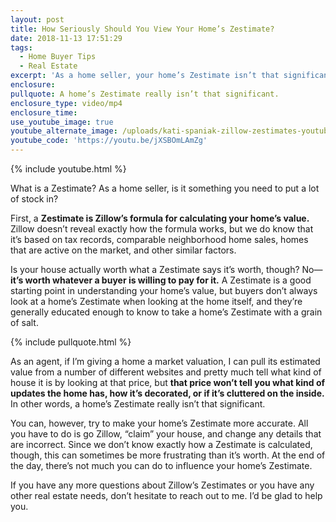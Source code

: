 ```yaml
---
layout: post
title: How Seriously Should You View Your Home’s Zestimate?
date: 2018-11-13 17:51:29
tags:
  - Home Buyer Tips
  - Real Estate
excerpt: 'As a home seller, your home’s Zestimate isn’t that significant. Here’s why.'
enclosure:
pullquote: A home’s Zestimate really isn’t that significant.
enclosure_type: video/mp4
enclosure_time:
use_youtube_image: true
youtube_alternate_image: /uploads/kati-spaniak-zillow-zestimates-youtube.jpg
youtube_code: 'https://youtu.be/jXSBOmLAmZg'
---
```


{% include youtube.html %}

What is a Zestimate? As a home seller, is it something you need to put a lot of stock in?

First, a **Zestimate is Zillow’s formula for calculating your home’s value.** Zillow doesn’t reveal exactly how the formula works, but we do know that it’s based on tax records, comparable neighborhood home sales, homes that are active on the market, and other similar factors.&nbsp;

Is your house actually worth what a Zestimate says it’s worth, though? No—**it’s worth whatever a buyer is willing to pay for it.** A Zestimate is a good starting point in understanding your home’s value, but buyers don’t always look at a home’s Zestimate when looking at the home itself, and they’re generally educated enough to know to take a home’s Zestimate with a grain of salt.

{% include pullquote.html %}

As an agent, if I’m giving a home a market valuation, I can pull its estimated value from a number of different websites and pretty much tell what kind of house it is by looking at that price, but **that price won’t tell you what kind of updates the home has, how it’s decorated, or if it’s cluttered on the inside.** In other words, a home’s Zestimate really isn’t that significant.&nbsp;

You can, however, try to make your home’s Zestimate more accurate. All you have to do is go Zillow, “claim” your house, and change any details that are incorrect. Since we don’t know exactly how a Zestimate is calculated, though, this can sometimes be more frustrating than it’s worth. At the end of the day, there’s not much you can do to influence your home’s Zestimate.&nbsp;

If you have any more questions about Zillow’s Zestimates or you have any other real estate needs, don’t hesitate to reach out to me. I’d be glad to help you.&nbsp;